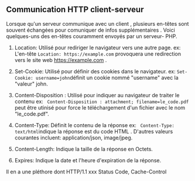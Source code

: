 ## Communication HTTP client-serveur

Lorsque qu'un serveur communique avec un client , plusieurs
en-têtes sont souvent échangées pour comuniquer de infos 
supplémentaires . Voici quelques-uns des en-têtes couramment 
envoyés par un serveur- PHP. 

1. Location: Utilisé pour rediriger le navigateur vers une autre page. 
ex: L'en-tête ` Location: https://example.com ` provoquera 
une redirection vers le site web https://example.com .

2. Set-Cookie: Utilisé pour définir des cookies dans le navigateur. 
ex: ` Set-Cookie: username=john `définit un cookie nommé "username" avec
la "valeur" john.

3. Content-Disposition : Utilisé pour indiquer au navigateur de 
traiter le contenu 
ex: ` Content-Disposition : attachment; filename=le_code.pdf`
peut être utinisé pour force le téléchargement d'un fichier
avec le nom "le_code.pdf".

4. Content-Type: Définit le contenu de la réponse
ex: ` Content-Type: text/html`indique la réponse est du 
 code HTML . D'autres valeurs courantes incluent:
 application/json, image/jpeg.

 5. Content-Length: Indique la taille de la réponse en Octets.

 6. Expires: Indique la date et l'heure d'expiration de la réponse.

 Il en a une pléthore dont HTTP/1.1 xxx Status Code, Cache-Control